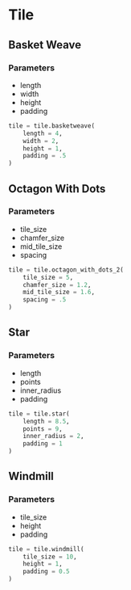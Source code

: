 # Tile

## Basket Weave
### Parameters
* length
* width
* height
* padding

``` python
tile = tile.basketweave(
    length = 4,
    width = 2,
    height = 1,
    padding = .5
)
```

## Octagon With Dots
### Parameters
* tile_size
* chamfer_size
* mid_tile_size
* spacing

``` python
tile = tile.octagon_with_dots_2(
    tile_size = 5,
    chamfer_size = 1.2,
    mid_tile_size = 1.6,
    spacing = .5
)
```

## Star
### Parameters
* length
* points
* inner_radius
* padding

``` python
tile = tile.star(
    length = 8.5,
    points = 9,
    inner_radius = 2,
    padding = 1
)
```

## Windmill
### Parameters
* tile_size
* height
* padding

``` python
tile = tile.windmill(
    tile_size = 10,
    height = 1,
    padding = 0.5
)
```
